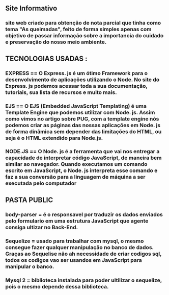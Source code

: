 ## Site Informativo

 ### site web criado para obtenção de nota parcial que tinha como tema "As queimadas", feito de forma simples apenas com objetivo de passar informação sobre a importancia do cuidado e preservação do nosso meio ambiente.
  


## TECNOLOGIAS USADAS : 

### EXPRESS == O Express. js é um ótimo Framework para o desenvolvimento de aplicações utilizando o Node. No site do Express. js podemos acessar toda a sua documentação, tutoriais, sua lista de recursos e muito mais.


### EJS == O EJS (Embedded JavaScript Templating) é uma Template Engine que podemos utilizar com Node. js. Assim como vimos no artigo sobre PUG, com a template engine nós podemos criar as páginas das nossas aplicações em Node. js de forma dinâmica sem depender das limitações do HTML, ou seja é o HTML extendido para Node.js.


 
### NODE.JS == O Node. js é a ferramenta que vai nos entregar a capacidade de interpretar código JavaScript, de maneira bem similar ao navegador. Quando executamos um comando escrito em JavaScript, o Node. js interpreta esse comando e faz a sua conversão para a linguagem de máquina a ser executada pelo computador



## PASTA PUBLIC


### body-parser = é o responsavel por traduzir os dados enviados pelo formulario em uma estrutura JavaScript que agente consiga ultizar no Back-End.



### Sequelize = usado para trabalhar com mysql, o mesmo consegue fazer qualquer manipulação no banco de dados. Graças ao Sequelise não ah necessidade de criar codigos sql, todos os codigos  vao ser usandos em JavaScript para manipular o banco.



### Mysql 2 = biblioteca instalada para poder ultilizar o sequelize, pois o mesmo depende dessa biblioteca.
